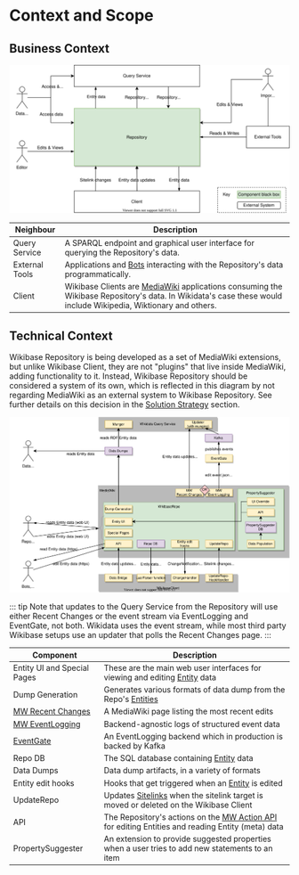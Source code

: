 # Context and Scope

## Business Context

![Wikibase Repository business context diagram](./diagrams/03-business-context.drawio.svg)

| Neighbour      | Description                                                                                                                                                                                   |
| -------------- | --------------------------------------------------------------------------------------------------------------------------------------------------------------------------------------------- |
| Query Service  | A SPARQL endpoint and graphical user interface for querying the Repository's data.                                                                                                            |
| External Tools | Applications and [Bots](https://www.mediawiki.org/wiki/Manual:Bots) interacting with the Repository's data programmatically.                                                                  |
| Client         | Wikibase Clients are [MediaWiki](../../Glossary.md#mediawiki) applications consuming the Wikibase Repository's data. In Wikidata's case these would include Wikipedia, Wiktionary and others. |

## Technical Context

Wikibase Repository is being developed as a set of MediaWiki extensions, but unlike Wikibase Client, they are not "plugins" that live inside MediaWiki, adding functionality to it. Instead, Wikibase Repository should be considered a system of its own, which is reflected in this diagram by not regarding MediaWiki as an external system to Wikibase Repository. See further details on this decision in the [Solution Strategy](04-Solution_Strategy.md#developing-wikibase-repository-through-mediawiki-extensions) section.

![Wikibase Repository technical context diagram](./diagrams/03-technical-context.drawio.svg)

::: tip
Note that updates to the Query Service from the Repository will use either Recent Changes or the event stream via EventLogging and EventGate, not both. Wikidata uses the event stream, while most third party Wikibase setups use an updater that polls the Recent Changes page.
:::

| Component                                                                 | Description                                                                                                                                       |
| ------------------------------------------------------------------------- | ------------------------------------------------------------------------------------------------------------------------------------------------- |
| Entity UI and Special Pages                                               | These are the main web user interfaces for viewing and editing [Entity](../../Glossary.md#entity) data                                            |
| Dump Generation                                                           | Generates various formats of data dump from the Repo's [Entities](../../Glossary.md#entity)                                                       |
| [MW Recent Changes](https://www.mediawiki.org/wiki/Help:Recent_changes)   | A MediaWiki page listing the most recent edits                                                                                                    |
| [MW EventLogging](https://www.mediawiki.org/wiki/Extension:EventLogging)  | Backend-agnostic logs of structured event data                                                                                                    |
| [EventGate](https://wikitech.wikimedia.org/wiki/Event_Platform/EventGate) | An EventLogging backend which in production is backed by Kafka                                                                                    |
| Repo DB                                                                   | The SQL database containing [Entity](../../Glossary.md#entity) data                                                                               |
| Data Dumps                                                                | Data dump artifacts, in a variety of formats                                                                                                      |
| Entity edit hooks                                                         | Hooks that get triggered when an [Entity](../../Glossary.md#entity) is edited                                                                     |
| UpdateRepo                                                                | Updates [Sitelinks](../../Glossary.md#sitelink) when the sitelink target is moved or deleted on the Wikibase Client                               |
| API                                                                       | The Repository's actions on the [MW Action API](https://www.mediawiki.org/wiki/API:Main_page) for editing Entities and reading Entity (meta) data |
| PropertySuggester                                                         | An extension to provide suggested properties when a user tries to add new statements to an item                                                   |
